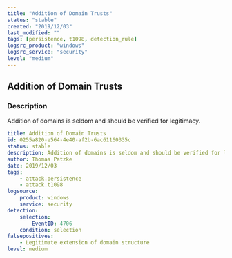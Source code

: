 ```yaml
---
title: "Addition of Domain Trusts"
status: "stable"
created: "2019/12/03"
last_modified: ""
tags: [persistence, t1098, detection_rule]
logsrc_product: "windows"
logsrc_service: "security"
level: "medium"
---
```


## Addition of Domain Trusts

### Description

Addition of domains is seldom and should be verified for legitimacy.

```yml
title: Addition of Domain Trusts
id: 0255a820-e564-4e40-af2b-6ac61160335c
status: stable
description: Addition of domains is seldom and should be verified for legitimacy.
author: Thomas Patzke
date: 2019/12/03
tags:
    - attack.persistence
    - attack.t1098
logsource:
    product: windows
    service: security
detection:
    selection:
        EventID: 4706
    condition: selection
falsepositives:
    - Legitimate extension of domain structure
level: medium

```
